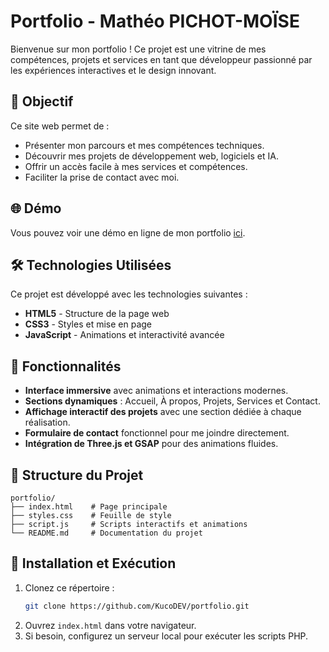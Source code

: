 # Portfolio - Mathéo PICHOT-MOÏSE

Bienvenue sur mon portfolio ! Ce projet est une vitrine de mes compétences, projets et services en tant que développeur passionné par les expériences interactives et le design innovant.

## 🎯 Objectif
Ce site web permet de :
- Présenter mon parcours et mes compétences techniques.
- Découvrir mes projets de développement web, logiciels et IA.
- Offrir un accès facile à mes services et compétences.
- Faciliter la prise de contact avec moi.

## 🌐 Démo
Vous pouvez voir une démo en ligne de mon portfolio [ici](https://kucodev.github.io).

## 🛠 Technologies Utilisées
Ce projet est développé avec les technologies suivantes :
- **HTML5** - Structure de la page web
- **CSS3** - Styles et mise en page
- **JavaScript** - Animations et interactivité avancée

## 📌 Fonctionnalités
- **Interface immersive** avec animations et interactions modernes.
- **Sections dynamiques** : Accueil, À propos, Projets, Services et Contact.
- **Affichage interactif des projets** avec une section dédiée à chaque réalisation.
- **Formulaire de contact** fonctionnel pour me joindre directement.
- **Intégration de Three.js et GSAP** pour des animations fluides.

## 📂 Structure du Projet
```
portfolio/
├── index.html    # Page principale
├── styles.css    # Feuille de style
├── script.js     # Scripts interactifs et animations
└── README.md     # Documentation du projet
```

## 🚀 Installation et Exécution
1. Clonez ce répertoire :
   ```bash
   git clone https://github.com/KucoDEV/portfolio.git
   ```
2. Ouvrez `index.html` dans votre navigateur.
3. Si besoin, configurez un serveur local pour exécuter les scripts PHP.
